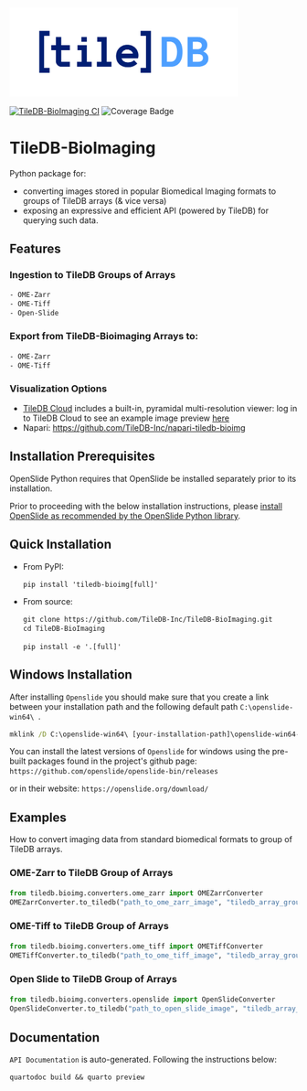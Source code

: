 <a href="https://tiledb.com"><img src="https://github.com/TileDB-Inc/TileDB/blob/main/doc/source/_static/tiledb-logo_color_%404x.png" alt="TileDB logo" width="400"></a>

[![TileDB-BioImaging CI](https://github.com/TileDB-Inc/TileDB-BioImaging/actions/workflows/ci.yml/badge.svg)](https://github.com/TileDB-Inc/TileDB-BioImaging/actions/workflows/ci.yml)
![Coverage Badge](https://img.shields.io/endpoint?url=https://gist.githubusercontent.com/ktsitsi/32d48185733a4e7375e80e3e35fab452/raw/gist_bioimg.json)

# TileDB-BioImaging

Python package for:
- converting images stored in popular Biomedical Imaging formats to groups of TileDB arrays (& vice versa)
- exposing an expressive and efficient API (powered by TileDB) for querying such data.

## Features

### Ingestion to TileDB Groups of Arrays
    - OME-Zarr
    - OME-Tiff
    - Open-Slide

### Export from TileDB-Bioimaging Arrays to:
    - OME-Zarr
    - OME-Tiff

### Visualization Options

- [TileDB Cloud](https://cloud.tiledb.com) includes a built-in, pyramidal multi-resolution viewer: log in to TileDB Cloud to see an example image preview [here](https://cloud.tiledb.com/biomedical-imaging/TileDB-Inc/dbb7dfcc-28b3-40e5-916f-6509a666d950/preview)
- Napari: https://github.com/TileDB-Inc/napari-tiledb-bioimg

## Installation Prerequisites

OpenSlide Python requires that OpenSlide be installed separately prior to its installation.

Prior to proceeding with the below installation instructions, please [install OpenSlide as recommended by the OpenSlide Python library](https://openslide.org/api/python/#:~:text=OpenSlide%20Python%20requires%20OpenSlide%2C%20which%20must%20be%20installed%20separately).

## Quick Installation

- From PyPI:

      pip install 'tiledb-bioimg[full]'

- From source:

      git clone https://github.com/TileDB-Inc/TileDB-BioImaging.git
      cd TileDB-BioImaging

      pip install -e '.[full]'

## Windows Installation

After installing `Openslide` you should make sure that you create a link between your installation path and
the following default path `C:\openslide-win64\ `.

```cmd
mklink /D C:\openslide-win64\ [your-installation-path]\openslide-win64-20221217\
```

You can install the latest versions of `Openslide` for windows using the pre-built packages
found in the project's github page:
`https://github.com/openslide/openslide-bin/releases`

or in their website:
`https://openslide.org/download/`


## Examples
How to convert imaging data from standard biomedical formats to group of TileDB arrays.

### OME-Zarr to TileDB Group of Arrays
```python
from tiledb.bioimg.converters.ome_zarr import OMEZarrConverter
OMEZarrConverter.to_tiledb("path_to_ome_zarr_image", "tiledb_array_group_path")
```

### OME-Tiff to TileDB Group of Arrays
```python
from tiledb.bioimg.converters.ome_tiff import OMETiffConverter
OMETiffConverter.to_tiledb("path_to_ome_tiff_image", "tiledb_array_group_path")
```

### Open Slide to TileDB Group of Arrays
```python
from tiledb.bioimg.converters.openslide import OpenSlideConverter
OpenSlideConverter.to_tiledb("path_to_open_slide_image", "tiledb_array_group_path")
```

## Documentation
`API Documentation` is auto-generated. Following the instructions below:

```shell
quartodoc build && quarto preview
```
